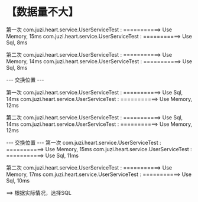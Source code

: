 # 【数据量不大】

第一次
com.juzi.heart.service.UserServiceTest   : ===========> Use Memory, 15ms
com.juzi.heart.service.UserServiceTest   : ===========> Use Sql, 8ms

第二次
com.juzi.heart.service.UserServiceTest   : ===========> Use Memory, 14ms
com.juzi.heart.service.UserServiceTest   : ===========> Use Sql, 8ms

--- 交换位置 ---

第一次
com.juzi.heart.service.UserServiceTest   : ===========> Use Sql, 14ms
com.juzi.heart.service.UserServiceTest   : ===========> Use Memory, 12ms

第二次
com.juzi.heart.service.UserServiceTest   : ===========> Use Sql, 14ms
com.juzi.heart.service.UserServiceTest   : ===========> Use Memory, 12ms

--- 交换位置 ---
第一次
com.juzi.heart.service.UserServiceTest   : ===========> Use Memory, 15ms
com.juzi.heart.service.UserServiceTest   : ===========> Use Sql, 11ms

第二次
com.juzi.heart.service.UserServiceTest   : ===========> Use Memory, 17ms
com.juzi.heart.service.UserServiceTest   : ===========> Use Sql, 10ms

==> 根据实际情况，选择SQL